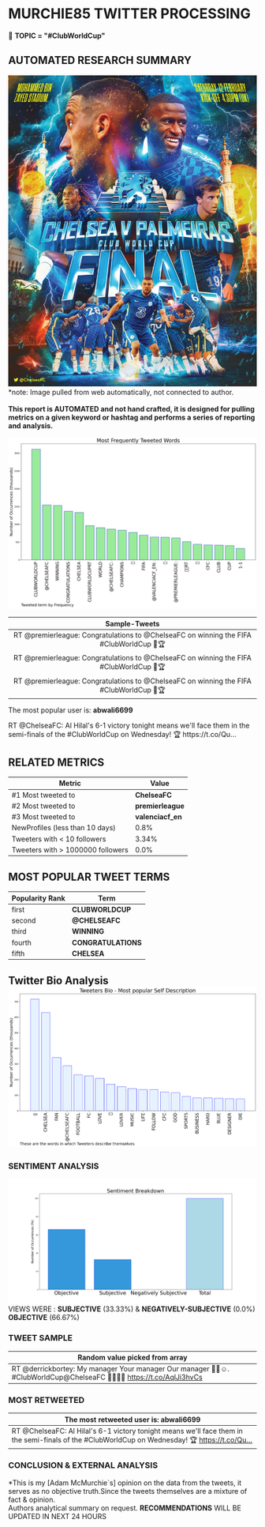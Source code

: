 # MURCHIE85 TWITTER PROCESSING 
&#x1F34E; **TOPIC = "#ClubWorldCup"**

## AUTOMATED RESEARCH SUMMARY

![image](assets/2022-02-12hashtagImage.png)*note: Image pulled from web automatically, not connected to author.
<br></br>
<b> This report is AUTOMATED and not hand crafted, it is designed for pulling metrics on a given keyword or hashtag and performs a series of reporting and analysis.</b>



![image](assets/2022-02-12TWEETS.png)



|                **Sample-Tweets**        |
| :-------------: |
| RT @premierleague: Congratulations to @ChelseaFC on winning the FIFA #ClubWorldCup 🎉🏆 |
| RT @premierleague: Congratulations to @ChelseaFC on winning the FIFA #ClubWorldCup 🎉🏆 |
| RT @premierleague: Congratulations to @ChelseaFC on winning the FIFA #ClubWorldCup 🎉🏆 |

The most popular user is: **abwali6699**
<div class="alert alert-block alert-danger"> RT @ChelseaFC: Al Hilal's 6-1 victory tonight means we'll face them in the semi-finals of the #ClubWorldCup on Wednesday! 🏆 https://t.co/Qu…</div>

## RELATED METRICS<br>
| Metric | Value |
| ------------- | ------------- |
| #1 Most tweeted to  | **ChelseaFC** |
| #2 Most tweeted to  | **premierleague** |
| #3 Most tweeted to  | **valenciacf_en** |
| NewProfiles (less than 10 days) | 0.8%  |
| Tweeters with < 10 followers  | 3.34%|
| Tweeters with > 1000000 followers  | 0.0%  |



## MOST POPULAR TWEET TERMS 


| Popularity Rank  | Term |
| ------------- | ------------- |
| first  | **CLUBWORLDCUP**  |
| second  | **@CHELSEAFC**  |
| third  | **WINNING** |
| fourth  | **CONGRATULATIONS**  |
| fifth  | **CHELSEA**  |


## Twitter Bio Analysis![image](assets/2022-02-12BIO.png)
### SENTIMENT ANALYSIS
![image](assets/2022-02-12sentiment.png)
VIEWS WERE : **SUBJECTIVE**  (33.33%) & **NEGATIVELY-SUBJECTIVE** (0.0%) **OBJECTIVE** (66.67%)

### TWEET SAMPLE 
| Random value picked from array |
| ------------- |
|RT @derrickbortey: My manager Your manager Our manager 💙🥳☺️.       #ClubWorldCup@ChelseaFC  💙💙💙💙 https://t.co/AqlJi3hvCs |

### MOST RETWEETED 

| The most retweeted user is: **abwali6699**  |
| ------------- |
| RT @ChelseaFC: Al Hilal's 6-1 victory tonight means we'll face them in the semi-finals of the #ClubWorldCup on Wednesday! 🏆 https://t.co/Qu… |

### CONCLUSION & EXTERNAL ANALYSIS

*This is my [Adam McMurchie`s] opinion on the data from the tweets, it serves as no objective truth.Since the tweets themselves are a mixture of fact & opinion.<br>
Authors analytical summary on request.
**RECOMMENDATIONS** WILL BE UPDATED IN NEXT  24 HOURS <br>